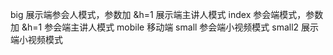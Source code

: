 big 展示端参会人模式，参数加 &h=1 展示端主讲人模式
index 参会端模式，参数加 &h=1 参会端主讲人模式
mobile 移动端
small 参会端小视频模式
small2 展示端小视频模式